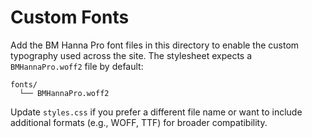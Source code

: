 # Custom Fonts

Add the BM Hanna Pro font files in this directory to enable the custom typography used across the site. The stylesheet expects a `BMHannaPro.woff2` file by default:

```
fonts/
  └── BMHannaPro.woff2
```

Update `styles.css` if you prefer a different file name or want to include additional formats (e.g., WOFF, TTF) for broader compatibility.

